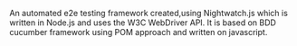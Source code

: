 An automated e2e testing framework created,using Nightwatch.js which is written in Node.js and uses the W3C WebDriver API.
It is based on BDD cucumber framework using POM approach and written on javascript.

